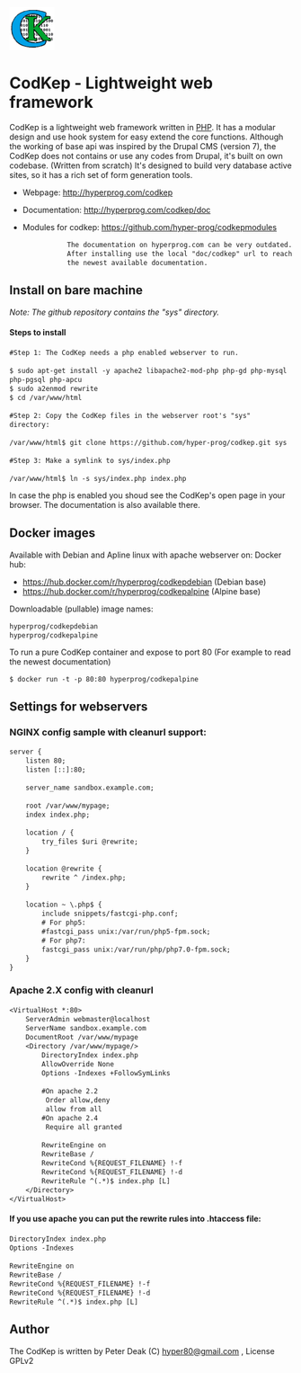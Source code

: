 ![CodKep Logo](https://raw.githubusercontent.com/hyper-prog/codkep/master/images/cklogo_mid.png)

CodKep - Lightweight web framework
==================================

CodKep is a lightweight web framework written in [PHP](https://php.net/). 
It has a modular design and use hook system for easy extend the core functions. 
Although the working of base api was inspired by the Drupal CMS (version 7),
the CodKep does not contains or use any codes from Drupal, it's built on own codebase.
(Written from scratch)
It's designed to build very database active sites,
so it has a rich set of form generation tools.

- Webpage:            http://hyperprog.com/codkep
- Documentation:      http://hyperprog.com/codkep/doc
- Modules for codkep: https://github.com/hyper-prog/codkepmodules

                 The documentation on hyperprog.com can be very outdated.
                 After installing use the local "doc/codkep" url to reach
                 the newest available documentation.

Install on bare machine
------------------------
*Note: The github repository contains the "sys" directory.*

#### Steps to install

    #Step 1: The CodKep needs a php enabled webserver to run.

    $ sudo apt-get install -y apache2 libapache2-mod-php php-gd php-mysql php-pgsql php-apcu 
    $ sudo a2enmod rewrite 
    $ cd /var/www/html

    #Step 2: Copy the CodKep files in the webserver root's "sys" directory:

    /var/www/html$ git clone https://github.com/hyper-prog/codkep.git sys

    #Step 3: Make a symlink to sys/index.php

    /var/www/html$ ln -s sys/index.php index.php

In case the php is enabled you shoud see the CodKep's open page in your browser.
The documentation is also available there.

Docker images
-------------
Available with Debian and Apline linux with apache webserver on:
 Docker hub:

- https://hub.docker.com/r/hyperprog/codkepdebian (Debian base)
- https://hub.docker.com/r/hyperprog/codkepalpine (Alpine base)

 Downloadable (pullable) image names:

    hyperprog/codkepdebian
    hyperprog/codkepalpine

To run a pure CodKep container and expose to port 80 
(For example to read the newest documentation)

    $ docker run -t -p 80:80 hyperprog/codkepalpine

Settings for webservers
-----------------------
### NGINX config sample with cleanurl support:

```
server {
    listen 80;
    listen [::]:80;

    server_name sandbox.example.com;

    root /var/www/mypage;
    index index.php;

    location / {
        try_files $uri @rewrite;
    }

    location @rewrite {
        rewrite ^ /index.php;
    }

    location ~ \.php$ {
        include snippets/fastcgi-php.conf;
        # For php5:
        #fastcgi_pass unix:/var/run/php5-fpm.sock;
        # For php7:
        fastcgi_pass unix:/var/run/php/php7.0-fpm.sock;
    }
}
```

### Apache 2.X config with cleanurl

```
<VirtualHost *:80>
    ServerAdmin webmaster@localhost
    ServerName sandbox.example.com
    DocumentRoot /var/www/mypage
    <Directory /var/www/mypage/>
        DirectoryIndex index.php
        AllowOverride None
        Options -Indexes +FollowSymLinks

        #On apache 2.2
         Order allow,deny
         allow from all
        #On apache 2.4
         Require all granted

        RewriteEngine on
        RewriteBase /
        RewriteCond %{REQUEST_FILENAME} !-f
        RewriteCond %{REQUEST_FILENAME} !-d
        RewriteRule ^(.*)$ index.php [L]
    </Directory>
</VirtualHost>
```

#### If you use apache you can put the rewrite rules into .htaccess file:

```
DirectoryIndex index.php
Options -Indexes

RewriteEngine on
RewriteBase /
RewriteCond %{REQUEST_FILENAME} !-f
RewriteCond %{REQUEST_FILENAME} !-d
RewriteRule ^(.*)$ index.php [L]
```

Author
-------
The CodKep is written by Peter Deak (C) hyper80@gmail.com , License GPLv2

